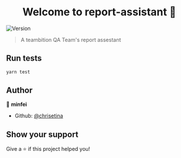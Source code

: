 <h1 align="center">Welcome to report-assistant 👋</h1>
<p>
  <img alt="Version" src="https://img.shields.io/badge/version-0.0.1-blue.svg?cacheSeconds=2592000" />
</p>

> A teambition QA Team's report assestant

## Run tests

```sh
yarn test
```

## Author

👤 **minfei**

* Github: [@chrisetina](https://github.com/chrisetina)

## Show your support

Give a ⭐️ if this project helped you!
